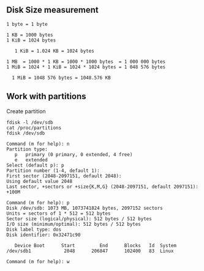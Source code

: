 
Disk Size measurement
---------------------

    1 byte = 1 byte

    1 KB = 1000 bytes
    1 KiB = 1024 bytes

       1 KiB = 1.024 KB = 1024 bytes

    1 MB  = 1000 * 1 KB = 1000 * 1000 bytes  = 1 000 000 bytes
    1 MiB = 1024 * 1 KiB = 1024 * 1024 bytes = 1 048 576 bytes

      1 MiB = 1048 576 bytes = 1048.576 KB

Work with partitions
--------------------

Create partition

    fdisk -l /dev/sdb
    cat /proc/partitions
    fdisk /dev/sdb

    Command (m for help): n
    Partition type:
       p   primary (0 primary, 0 extended, 4 free)
       e   extended
    Select (default p): p
    Partition number (1-4, default 1):
    First sector (2048-2097151, default 2048):
    Using default value 2048
    Last sector, +sectors or +size{K,M,G} (2048-2097151, default 2097151): +100M

    Command (m for help): p
    Disk /dev/sdb: 1073 MB, 1073741824 bytes, 2097152 sectors
    Units = sectors of 1 * 512 = 512 bytes
    Sector size (logical/physical): 512 bytes / 512 bytes
    I/O size (minimum/optimal): 512 bytes / 512 bytes
    Disk label type: dos
    Disk identifier: 0x32471c90

       Device Boot      Start         End      Blocks   Id  System
    /dev/sdb1            2048      206847      102400   83  Linux

    Command (m for help): w
